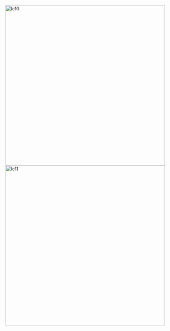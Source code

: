 <img width="500" alt="lc10" src="https://user-images.githubusercontent.com/40574628/72740224-e1dab380-3b6a-11ea-86bf-4ff8895b0536.PNG">
<img width="500" alt="lc11" src="https://user-images.githubusercontent.com/40574628/72740312-0df63480-3b6b-11ea-838a-5f07a6ccd894.PNG">
